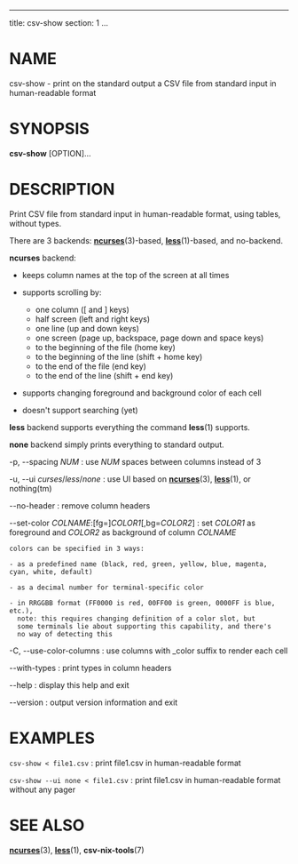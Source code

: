 <!--
SPDX-License-Identifier: BSD-3-Clause
Copyright 2019-2020, Marcin Ślusarz <marcin.slusarz@gmail.com>
-->

---
title: csv-show
section: 1
...

# NAME #

csv-show - print on the standard output a CSV file from standard input in human-readable format

# SYNOPSIS #

**csv-show** [OPTION]...

# DESCRIPTION #

Print CSV file from standard input in human-readable format, using tables, without types.

There are 3 backends: **[ncurses](http://man7.org/linux/man-pages/man3/ncurses.3x.html)**(3)-based,
**[less](http://man7.org/linux/man-pages/man1/less.1.html)**(1)-based, and no-backend.

**ncurses** backend:

- keeps column names at the top of the screen at all times

- supports scrolling by:
    - one column ([ and ] keys)
    - half screen (left and right keys)
    - one line (up and down keys)
    - one screen (page up, backspace, page down and space keys)
    - to the beginning of the file (home key)
    - to the beginning of the line (shift + home key)
    - to the end of the file (end key)
    - to the end of the line (shift + end key)

- supports changing foreground and background color of each cell

- doesn't support searching (yet)

**less** backend supports everything the command **less**(1) supports.

**none** backend simply prints everything to standard output.

-p, \--spacing *NUM*
:   use *NUM* spaces between columns instead of 3

-u, \--ui *curses*/*less*/*none*
:   use UI based on **[ncurses](http://man7.org/linux/man-pages/man3/ncurses.3x.html)**(3),
**[less](http://man7.org/linux/man-pages/man1/less.1.html)**(1), or nothing(tm)

\--no-header
:   remove column headers

\--set-color *COLNAME*:[fg=]*COLOR1*[,bg=*COLOR2*]
:   set *COLOR1* as foreground and *COLOR2* as background of column *COLNAME*

    colors can be specified in 3 ways:

    - as a predefined name (black, red, green, yellow, blue, magenta, cyan, white, default)

    - as a decimal number for terminal-specific color

    - in RRGGBB format (FF0000 is red, 00FF00 is green, 0000FF is blue, etc.),
      note: this requires changing definition of a color slot, but
      some terminals lie about supporting this capability, and there's
      no way of detecting this

-C, \--use-color-columns
:   use columns with _color suffix to render each cell

\--with-types
:   print types in column headers

\--help
:   display this help and exit

\--version
:   output version information and exit

# EXAMPLES #

`csv-show < file1.csv`
:   print file1.csv in human-readable format

`csv-show --ui none < file1.csv`
:   print file1.csv in human-readable format without any pager

# SEE ALSO #

**[ncurses](http://man7.org/linux/man-pages/man3/ncurses.3x.html)**(3),
**[less](http://man7.org/linux/man-pages/man1/less.1.html)**(1),
**csv-nix-tools**(7)

